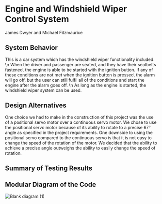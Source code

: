 # Engine and Windshield Wiper Control System
James Dwyer and Michael Fitzmaurice

## System Behavior
This is a car system which has the windshield wiper functionality included. \n
When the driver and passenger are seated, and they have their seatbelts fastened, the engine is able to be started with the ignition button. If any of these conditions are not met when the ignition button is pressed, the alarm will go off, but the user can still fulfil all of the conditions and start the engine after the alarm goes off. \n
As long as the engine is started, the windshield wiper system can be used.

## Design Alternatives
One choice we had to make in the construction of this project was the use of a positional servo motor over a continuous servo motor. We chose to use the positional servo motor because of its ability to rotate to a precise 67° angle as specified in the project requirements. One downside to using the positional servo compared to the continuous servo is that it is not easy to change the speed of the rotation of the motor. We decided that the ability to achieve a precise angle outweighs the ability to easily change the speed of rotation.

## Summary of Testing Results

## Modular Diagram of the Code
![Blank diagram (1)](https://github.com/user-attachments/assets/69c243e4-1b90-4d63-b989-ea2e3d67886c)
